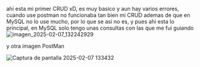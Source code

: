 ahi esta mi primer CRUD xD, es muy basico y aun hay varios errores, cuando use postman no funcionaba tan bien mi CRUD
ademas de que en MySQL no lo use mucho, por lo que se asi no es, y pues ahi esta lo principal, en MySQL solo tengo unas consultas con las que me fui
guiando
![imagen_2025-02-07_132242929](https://github.com/user-attachments/assets/e355efb8-550c-4d00-9208-24e1ecb505f4)









y otra imagen PostMan

![Captura de pantalla 2025-02-07 133432](https://github.com/user-attachments/assets/4318a79c-e370-465b-9a4e-b0958f5ab00e)
